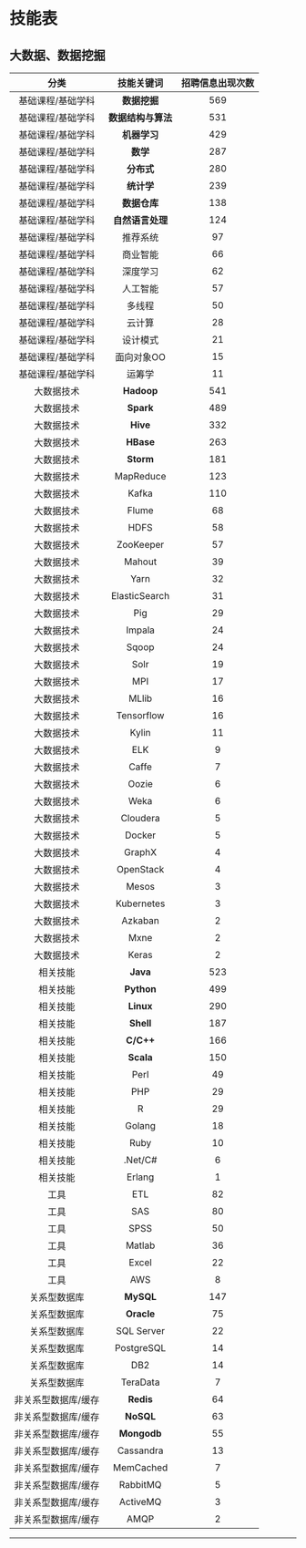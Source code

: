 # 技能表


## 大数据、数据挖掘


|     分类     |     技能关键词     | 招聘信息出现次数 |
| :--------: | :-----------: | :------: |
| 基础课程/基础学科  |   **数据挖掘**    |   569    |
| 基础课程/基础学科  |  **数据结构与算法**  |   531    |
| 基础课程/基础学科  |   **机器学习**    |   429    |
| 基础课程/基础学科  |    **数学**     |   287    |
| 基础课程/基础学科  |    **分布式**    |   280    |
| 基础课程/基础学科  |    **统计学**    |   239    |
| 基础课程/基础学科  |   **数据仓库**    |   138    |
| 基础课程/基础学科  |  **自然语言处理**   |   124    |
| 基础课程/基础学科  |     推荐系统      |    97    |
| 基础课程/基础学科  |     商业智能      |    66    |
| 基础课程/基础学科  |     深度学习      |    62    |
| 基础课程/基础学科  |     人工智能      |    57    |
| 基础课程/基础学科  |      多线程      |    50    |
| 基础课程/基础学科  |      云计算      |    28    |
| 基础课程/基础学科  |     设计模式      |    21    |
| 基础课程/基础学科  |    面向对象OO     |    15    |
| 基础课程/基础学科  |      运筹学      |    11    |
|   大数据技术    |  **Hadoop**   |   541    |
|   大数据技术    |   **Spark**   |   489    |
|   大数据技术    |   **Hive**    |   332    |
|   大数据技术    |   **HBase**   |   263    |
|   大数据技术    |   **Storm**   |   181    |
|   大数据技术    |   MapReduce   |   123    |
|   大数据技术    |     Kafka     |   110    |
|   大数据技术    |     Flume     |    68    |
|   大数据技术    |     HDFS      |    58    |
|   大数据技术    |   ZooKeeper   |    57    |
|   大数据技术    |    Mahout     |    39    |
|   大数据技术    |     Yarn      |    32    |
|   大数据技术    | ElasticSearch |    31    |
|   大数据技术    |      Pig      |    29    |
|   大数据技术    |    Impala     |    24    |
|   大数据技术    |     Sqoop     |    24    |
|   大数据技术    |     Solr      |    19    |
|   大数据技术    |      MPI      |    17    |
|   大数据技术    |     MLlib     |    16    |
|   大数据技术    |  Tensorflow   |    16    |
|   大数据技术    |     Kylin     |    11    |
|   大数据技术    |      ELK      |    9     |
|   大数据技术    |     Caffe     |    7     |
|   大数据技术    |     Oozie     |    6     |
|   大数据技术    |     Weka      |    6     |
|   大数据技术    |   Cloudera    |    5     |
|   大数据技术    |    Docker     |    5     |
|   大数据技术    |    GraphX     |    4     |
|   大数据技术    |   OpenStack   |    4     |
|   大数据技术    |     Mesos     |    3     |
|   大数据技术    |  Kubernetes   |    3     |
|   大数据技术    |    Azkaban    |    2     |
|   大数据技术    |     Mxne      |    2     |
|   大数据技术    |     Keras     |    2     |
|    相关技能    |   **Java**    |   523    |
|    相关技能    |  **Python**   |   499    |
|    相关技能    |   **Linux**   |   290    |
|    相关技能    |   **Shell**   |   187    |
|    相关技能    |   **C/C++**   |   166    |
|    相关技能    |   **Scala**   |   150    |
|    相关技能    |     Perl      |    49    |
|    相关技能    |      PHP      |    29    |
|    相关技能    |       R       |    29    |
|    相关技能    |    Golang     |    18    |
|    相关技能    |     Ruby      |    10    |
|    相关技能    |    .Net/C#    |    6     |
|    相关技能    |    Erlang     |    1     |
|     工具     |      ETL      |    82    |
|     工具     |      SAS      |    80    |
|     工具     |     SPSS      |    50    |
|     工具     |    Matlab     |    36    |
|     工具     |     Excel     |    22    |
|     工具     |      AWS      |    8     |
|   关系型数据库   |   **MySQL**   |   147    |
|   关系型数据库   |  **Oracle**   |    75    |
|   关系型数据库   |  SQL Server   |    22    |
|   关系型数据库   |  PostgreSQL   |    14    |
|   关系型数据库   |      DB2      |    14    |
|   关系型数据库   |   TeraData    |    7     |
| 非关系型数据库/缓存 |   **Redis**   |    64    |
| 非关系型数据库/缓存 |   **NoSQL**   |    63    |
| 非关系型数据库/缓存 |  **Mongodb**  |    55    |
| 非关系型数据库/缓存 |   Cassandra   |    13    |
| 非关系型数据库/缓存 |   MemCached   |    7     |
| 非关系型数据库/缓存 |   RabbitMQ    |    5     |
| 非关系型数据库/缓存 |   ActiveMQ    |    3     |
| 非关系型数据库/缓存 |     AMQP      |    2     |







---
